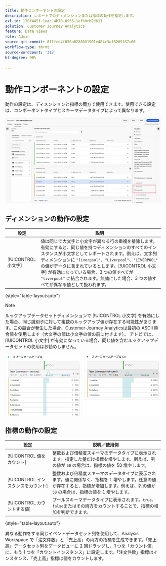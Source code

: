 ```yaml
---
title: 動作コンポーネントの設定
description: レポートでのディメンションまたは指標の動作を指定します。
exl-id: 170f445f-1eac-4b70-8956-1afb0cb2d611
solution: Customer Journey Analytics
feature: Data Views
role: Admin
source-git-commit: 811fce4f056a6280081901e484c3af8209f87c06
workflow-type: tm+mt
source-wordcount: '312'
ht-degree: 90%

---
```


# 動作コンポーネントの設定

動作の設定は、ディメンションと指標の両方で使用できます。使用できる設定は、コンポーネントタイプとスキーマデータタイプによって異なります。

![動作の設定](../assets/behavior-settings.png)

## ディメンションの動作の設定

| 設定 | 説明 |
| --- | --- |
| [!UICONTROL 小文字] | 値は同じで大文字と小文字が異なる行の重複を排除します。有効にすると、同じ値を持つディメンションのすべてのインスタンスが小文字としてレポートされます。例えば、文字列ディメンションに `"liverpool"`、`"Liverpool"`、`"LIVERPOOL"` の値がデータに含まれているとします。[!UICONTROL 小文字] が有効になっている場合、3 つの値すべてが `"liverpool"` に結合されます。無効にした場合、3 つの値すべてが異なる値として扱われます。 |

{style="table-layout:auto"}

>[!NOTE]
>
>ルックアップデータセットディメンションで [!UICONTROL 小文字] を有効にした場合、同じ識別子に対して複数のルックアップ値が存在する可能性があります。この競合が発生した場合、Customer Journey Analyticsは最初の ASCII 照合値を使用します（大文字の値は小文字の値の前に付きます）。 アドビでは、 [!UICONTROL 小文字] が有効になっている場合、同じ値を含むルックアップデータセットの使用はお勧めしません。

![大文字と小文字を区別するディメンション](../assets/case-sens-workspace.png)

## 指標の動作の設定

| 設定 | 説明／使用例 |
| --- | --- |
| [!UICONTROL 値をカウント] | 整数および倍精度スキーマのデータタイプに表示されます。指定した量だけ指標を増やします。例えば、列の値が `50` の場合は、指標の値を 50 増やします。 |
| [!UICONTROL インスタンスをカウント] | 整数および倍精度スキーマのデータタイプに表示されます。値に関係なく、指標を 1 増やします。任意の値が存在すると、指標が増加します。例えば、列の値が `50` の場合は、指標の値を 1 増やします。 |
| [!UICONTROL カウントする値] | ブールスキーマデータタイプに表示されます。`true`、`false`またはその両方をカウントすることで、指標の増加を判断できます。 |

{style="table-layout:auto"}

異なる動作をする同じイベントデータセット列を使用して、Analysis Workspace で「注文件数」と「売上高」の両方の指標を生成できます。「売上高」データセット列をデータビューに 2 回ドラッグし、1 つを「カウント値」に、もう 1 つを「カウントインスタンス」に設定します。「注文件数」指標はインスタンス、「売上高」指標は値をカウントします。
